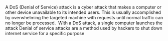 A DoS (Denial of Service) attack is a cyber attack that makes a computer or other device unavailable to its intended users.
This is usually accomplished by overwhelming the targeted machine with requests until normal traffic can no longer be processed. 
With a DoS attack, a single computer launches the attack
Denial of service attacks are a method used by hackers to shut down internet service for a specific purpose
